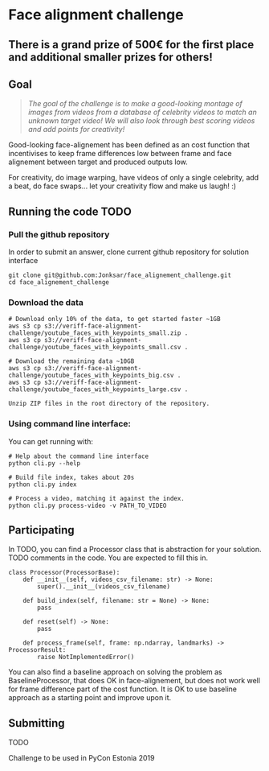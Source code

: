 # Face alignment challenge

## There is a grand prize of 500€ for the first place and additional smaller prizes for others!

## Goal
> *The goal of the challenge is to make a good-looking montage of images from videos from a database of celebrity videos to match an unknown target video! We will also look through best scoring videos and add points for creativity!*

Good-looking face-alignement has been defined as an cost function that incentivises to keep frame differences low between frame and face alignement between target and produced outputs low.

For creativity, do image warping, have videos of only a single celebrity, add a beat, do face swaps... let your creativity flow and make us laugh! :)


## Running the code TODO

### Pull the github repository
In order to submit an answer, clone current github repository for solution interface
```
git clone git@github.com:Jonksar/face_alignement_challenge.git
cd face_alignement_challenge
```
### Download the data
```
# Download only 10% of the data, to get started faster ~1GB 
aws s3 cp s3://veriff-face-alignment-challenge/youtube_faces_with_keypoints_small.zip .
aws s3 cp s3://veriff-face-alignment-challenge/youtube_faces_with_keypoints_small.csv .

# Download the remaining data ~10GB
aws s3 cp s3://veriff-face-alignment-challenge/youtube_faces_with_keypoints_big.csv .
aws s3 cp s3://veriff-face-alignment-challenge/youtube_faces_with_keypoints_large.csv .

Unzip ZIP files in the root directory of the repository.
```

### Using command line interface:
You can get running with:
```
# Help about the command line interface
python cli.py --help

# Build file index, takes about 20s
python cli.py index 

# Process a video, matching it against the index.
python cli.py process-video -v PATH_TO_VIDEO
```

## Participating
In TODO, you can find a Processor class that is abstraction for your solution. TODO comments in the code. You are expected to fill this in.
```
class Processor(ProcessorBase):
    def __init__(self, videos_csv_filename: str) -> None:
        super().__init__(videos_csv_filename)

    def build_index(self, filename: str = None) -> None:
        pass
    
    def reset(self) -> None:
        pass

    def process_frame(self, frame: np.ndarray, landmarks) -> ProcessorResult:
        raise NotImplementedError()
```

You can also find a baseline approach on solving the problem as BaselineProcessor, that does OK in face-alignement, but does not work well for frame difference part of the cost function. It is OK to use baseline approach as a starting point and improve upon it.

## Submitting
TODO 

Challenge to be used in PyCon Estonia 2019
